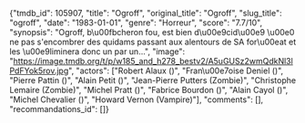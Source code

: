{"tmdb_id": 105907, "title": "Ogroff", "original_title": "Ogroff", "slug_title": "ogroff", "date": "1983-01-01", "genre": "Horreur", "score": "7.7/10", "synopsis": "Ogroff, b\u00fbcheron fou, est bien d\u00e9cid\u00e9 \u00e0 ne pas s'encombrer des quidams passant aux alentours de SA for\u00eat et les \u00e9liminera donc un par un...", "image": "https://image.tmdb.org/t/p/w185_and_h278_bestv2/A5uGUSz2wmQdkNl3lPdFYok5rov.jpg", "actors": ["Robert Alaux ()", "Fran\u00e7oise Deniel ()", "Pierre Pattin ()", "Alain Petit ()", "Jean-Pierre Putters (Zombie)", "Christophe Lemaire (Zombie)", "Michel Pratt ()", "Fabrice Bourdon ()", "Alain Cayol ()", "Michel Chevalier ()", "Howard Vernon (Vampire)"], "comments": [], "recommandations_id": []}